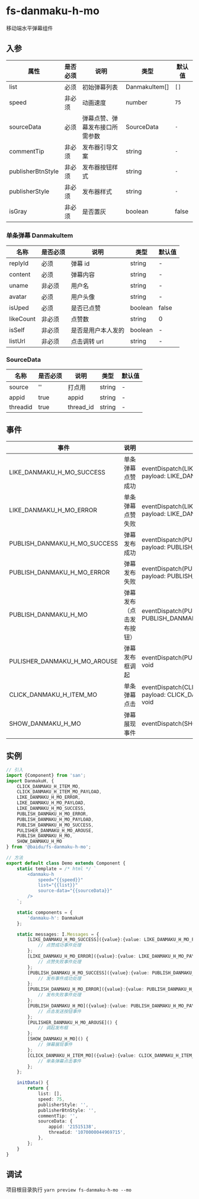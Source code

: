 # fs-danmaku-h-mo

移动端水平弹幕组件

## 入参

| 属性              | 是否必须 | 说明                           | 类型          | 默认值 |
| ----------------- | -------- | ------------------------------ | ------------- | ------ |
| list              | 必须     | 初始弹幕列表                   | DanmakuItem[] | `[]`   |
| speed             | 非必须   | 动画速度                       | number        | `75`   |
| sourceData        | 必须     | 弹幕点赞、弹幕发布接口所需参数 | SourceData    | `-`    |
| commentTip        | 非必须   | 发布器引导文案                 | string        | `-`    |
| publisherBtnStyle | 非必须   | 发布器按钮样式                 | string        | `-`    |
| publisherStyle    | 非必须   | 发布器样式                     | string        | `-`    |
| isGray            | 非必须   | 是否置灰                       | boolean       | false  |

### 单条弹幕 DanmakuItem

| 名称      | 是否必须 | 说明               | 类型    | 默认值 |
| --------- | -------- | ------------------ | ------- | ------ |
| replyId   | 必须     | 弹幕 id            | string  | -      |
| content   | 必须     | 弹幕内容           | string  | -      |
| uname     | 非必须   | 用户名             | string  | -      |
| avatar    | 必须     | 用户头像           | string  | -      |
| isUped    | 必须     | 是否已点赞         | boolean | false  |
| likeCount | 非必须   | 点赞数             | string  | 0      |
| isSelf    | 非必须   | 是否是用户本人发的 | boolean | -      |
| listUrl   | 非必须   | 点击调转 url       | string  | -      |

### SourceData

| 名称     | 是否必须 | 说明      | 类型   | 默认值 |
| -------- | -------- | --------- | ------ | ------ |
| source   | ''       | 打点用    | string | -      |
| appid    | true     | appid     | string | -      |
| threadid | true     | thread_id | string | -      |

## 事件

| 事件                         | 说明                     | 函数签名                                                                                 |
| ---------------------------- | ------------------------ | ---------------------------------------------------------------------------------------- |
| LIKE_DANMAKU_H_MO_SUCCESS    | 单条弹幕点赞成功         | eventDispatch(LIKE_DANMAKU_H_MO_SUCCESS, payload: LIKE_DANMAKU_H_MO_PAYLOAD): void       |
| LIKE_DANMAKU_H_MO_ERROR      | 单条弹幕点赞失败         | eventDispatch(LIKE_DANMAKU_H_MO_ERROR, payload: LIKE_DANMAKU_H_MO_PAYLOAD): void         |
| PUBLISH_DANMAKU_H_MO_SUCCESS | 弹幕发布成功             | eventDispatch(PUBLISH_DANMAKU_H_MO_SUCCESS, payload: PUBLISH_DANMAKU_H_MO_PAYLOAD): void |
| PUBLISH_DANMAKU_H_MO_ERROR   | 弹幕发布失败             | eventDispatch(PUBLISH_DANMAKU_H_MO_ERROR, payload: PUBLISH_DANMAKU_H_MO_PAYLOAD): void   |
| PUBLISH_DANMAKU_H_MO         | 弹幕发布（点击发布按钮） | eventDispatch(PUBLISH_DANMAKU_H_MO, payload: PUBLISH_DANMAKU_H_MO_PAYLOAD): void         |
| PULISHER_DANMAKU_H_MO_AROUSE | 弹幕发布框调起           | eventDispatch(PULISHER_DANMAKU_H_MO_AROUSE): void                                        |
| CLICK_DANMAKU_H_ITEM_MO      | 单条弹幕点击             | eventDispatch(CLICK_DANMAKU_H_ITEM_MO, payload: CLICK_DANMAKU_H_ITEM_MO_PAYLOAD): void   |
| SHOW_DANMAKU_H_MO            | 弹幕展现事件             | eventDispatch(SHOW_DANMAKU_H_MO): void                                                   |

## 实例

```typescript
// 引入
import {Component} from 'san';
import DanmakuH, {
    CLICK_DANMAKU_H_ITEM_MO,
    CLICK_DANMAKU_H_ITEM_MO_PAYLOAD,
    LIKE_DANMAKU_H_MO_ERROR,
    LIKE_DANMAKU_H_MO_PAYLOAD,
    LIKE_DANMAKU_H_MO_SUCCESS,
    PUBLISH_DANMAKU_H_MO_ERROR,
    PUBLISH_DANMAKU_H_MO_PAYLOAD,
    PUBLISH_DANMAKU_H_MO_SUCCESS,
    PULISHER_DANMAKU_H_MO_AROUSE,
    PUBLISH_DANMAKU_H_MO,
    SHOW_DANMAKU_H_MO
} from '@baidu/fs-danmaku-h-mo';

// 方法
export default class Demo extends Component {
    static template = /* html */ `
        <danmaku-h
            speed="{{speed}}"
            list="{{list}}"
            source-data="{{sourceData}}"
        />
    `;

    static components = {
        'danmaku-h': DanmakuH
    };

    static messages: I.Messages = {
        [LIKE_DANMAKU_H_MO_SUCCESS]({value}:{value: LIKE_DANMAKU_H_MO_PAYLOAD}) {
            // 点赞成功事件处理
        };
        [LIKE_DANMAKU_H_MO_ERROR]({value}:{value: LIKE_DANMAKU_H_MO_PAYLOAD}) {
            // 点赞失败事件处理
        };
        [PUBLISH_DANMAKU_H_MO_SUCCESS]({value}:{value: PUBLISH_DANMAKU_H_MO_PAYLOAD}) {
            // 发布事件成功处理
        };
        [PUBLISH_DANMAKU_H_MO_ERROR]({value}:{value: PUBLISH_DANMAKU_H_MO_PAYLOAD}) {
            // 发布失败事件处理
        };
        [PUBLISH_DANMAKU_H_MO]({value}:{value: PUBLISH_DANMAKU_H_MO_PAYLOAD}) {
            // 点击发送按钮事件
        };
        [PULISHER_DANMAKU_H_MO_AROUSE]() {
            // 调起发布框
        };
        [SHOW_DANMAKU_H_MO]() {
            // 弹幕展现事件
        };
        [CLICK_DANMAKU_H_ITEM_MO]({value}:{value: CLICK_DANMAKU_H_ITEM_MO_PAYLOAD}) {
            // 单条弹幕点击事件
        };
    };

    initData() {
        return {
            list: [],
            speed: 75,
            publisherStyle: '',
            publisherBtnStyle: '',
            commentTip: '',
            sourceData: {
                appid: '21515138',
                threadid: '1070000044969715',
            },
        };
    }
}
```

## 调试

项目根目录执行 `yarn preview fs-danmaku-h-mo --mo`
